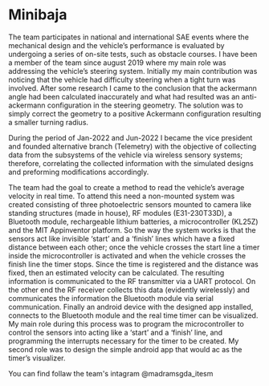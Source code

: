 # Minibaja
The team participates in national and international SAE events where the mechanical design and the vehicle’s performance is evaluated by undergoing a series of on-site tests, such as obstacle courses. I have been a member of the team since august 2019 where my main role was addressing the vehicle’s steering system. Initially my main contribution was noticing that the vehicle had difficulty steering when a tight turn was involved. After some research I came to the conclusion that the ackermann angle had been calculated inaccurately and what had resulted was an anti-ackermann configuration in the steering geometry. The solution was to simply correct the geometry to a positive Ackermann configuration resulting a smaller turning radius. 

During the period of  Jan-2022 and Jun-2022 I became the vice president and founded alternative branch (Telemetry) with the objective of collecting data from the subsystems of the vehicle via wireless sensory systems; therefore, correlating the collected information with the simulated designs and preforming modifications accordingly. 

The team had the goal to create a method to read the vehicle’s average velocity in real time. To attend this need a non-mounted system was created consisting of three photoelectric sensors mounted to camera like standing structures (made in house), RF modules (E31-230T33D), a Bluetooth module, rechargeable lithium batteries, a microcontroller (KL25Z) and the MIT Appinventor platform. So the way the system works is that the sensors act like invisible ‘start’ and a ‘finish’ lines which have a fixed distance between each other; once the vehicle crosses the start line a timer inside the microcontroller is activated and when the vehicle crosses the finish line the timer stops. Since the time is registered and the distance was fixed, then an estimated velocity can be calculated. The resulting information is communicated to the RF transmitter via a UART protocol. On the other end the RF receiver collects this data (evidently wirelessly) and communicates the information the Bluetooth module via serial communication. Finally an android device with the designed app installed, connects to the Bluetooth module and the real time timer can be visualized. 
My main role during this process was to program the microcontroller to control the sensors into acting like a ‘start’ and a ‘finish’ line, and programming the interrupts necessary for the timer to be created. My second role was to design the simple android app that would ac as the timer’s visualizer.

You can find follaw the team's intagram @madramsgda_itesm
